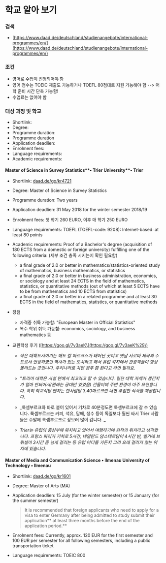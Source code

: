 # 학교 알아 보기

### 검색

* [https://www.daad.de/deutschland/studienangebote/international-programmes/en/](https://www.daad.de/deutschland/studienangebote/international-programmes/en/)

### 조건

* 영어로 수업이 진행되어야 함
* 영어 점수는 TOEIC 제출도 가능하거나 TOEFL 80점대로 지원 가능해야 함 --&gt; 어학 준비 시간 단축 가능함!
* 수업료는 없어야 함

### 대상 과정 및 학교

* Shortlink: 
* Degree: 
* Programme duration:
* Programme duration
* Application deadlien: 
* Enrolment fees:
* Language requirements: 
* Academic requirements: 

#### 

#### Master of Science in Survey Statistics**• Trier University**• Trier

* Shortlink: [daad.de/go/kr4721](https://daad.de/go/kr4721)
* Degree: Master of Science in Survey Statistics
* Programme duration: Two years
* Application deadlien: 31 May 2018 for the winter semester 2018/19 
* Enrolment fees: 첫 학기 260 EURO, 이후 매 학기 250 EURO
* Language requirements: TOEFL \(TOEFL-code: 9208\): Internet-based: at least 80 points
* Academic requirements: Proof of a Bachelor's degree \(acquisition of 180 ECTS from a domestic or foreign university\) fulfilling one of the following criteria: \(세부 조건 충족 시키는지 확인 필요함\)
  * a final grade of 2.0 or better in mathematics/statistics-oriented study of mathematics, business mathematics, or statistics
  * a final grade of 2.0 or better in business administration, economics, or sociology and at least 24 ECTS in the field of mathematics, statistics, or quantitative methods \(out of which at least 5 ECTS have to be from mathematics and 10 ECTS from statistics\)
  * a final grade of 2.0 or better in a related programme and at least 30 ECTS in the field of mathematics, statistics, or quantitative methods
* 장점
  * 자격증 취득 가능함: "European Master in Official Statistics"
  * 복수 학위 취득 가능함: economics, sociology, and business mathematics 등
* 교환학생 후기 \([https://goo.gl/7v3aeK\](https://goo.gl/7v3aeK%29\)

  * _작은 대학도시이기는 해도 칼 마르크스가 태어난 곳이고 옛날 서로마 제국의 수도로서 번성하였던 역사가 있는 도시라고 해서 유럽 각지에서 관광객들이 항상 몰려드는 곳입니다. 우리나라로 치면 경주 쯤 된다고 하면 될까요._

  * _"트리어 대학은 시설 면에서 최고라고 할 수 있습니다. 일단 대학 자체가 생긴지가 얼마 안되어서\(원래는 공대만 있었음\) 건물이며 주변 환경이 아주 모던합니다. 특히 학교식당 멘자는 한사람당 3.40마르크만 내면 푸짐한 식사를 제공합니다._

  * _룩셈부르크와 바로 붙어 있어서 기차로 40분정도면 룩셈부르크에 갈 수 있습니다. 룩셈부르크는 커피, 석유, 담배, 생수 등이 독일보다 훨씬 싸서 Trier 사람들은 주말에 룩셈부르크로 장보러 많이 갑니다. _

  * _Trier는 유럽의 중심부에 위치하고 있어서 여행하기에 최적의 위치라고 생각합니다. 프랑스 파리가 기차로 5시간, 네덜란드 암스테르담이 4시간 반, 벨기에 브뤼셀이 3시간 좀 넘게 걸리는 등 유럽 어디를 가든지 그리 오래 걸리지 않는 위치에 있습니다._

#### Master of Media and Communication Science • Ilmenau University of Technology • Ilmenau

* Shortlink: [daad.de/go/kr1601](https://daad.de/go/kr1601)
* Degree: Master of Arts \(MA\)
* Application deadlien: 15 July \(for the winter semester\) or 15 January \(for the summer semester\)

  > It is recommended that foreign applicants who need to apply for a visa to enter Germany after being admitted to study submit their application** at least three months before the end of the application period.**

* Enrolment fees: Currently, approx. 120 EUR for the first semester and 100 EUR per semester for all following semesters, including a public transportation ticket
* Language requirements: TOEIC 800




